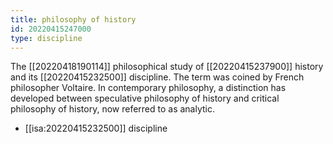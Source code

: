 ```yaml
---
title: philosophy of history
id: 20220415247000
type: discipline
---
```


The [[20220418190114]] philosophical study of [[20220415237900]] history and its [[20220415232500]] discipline. The term was coined by French philosopher Voltaire. In contemporary philosophy, a distinction has developed between speculative philosophy of history and critical philosophy of history, now referred to as analytic.

- [[isa:20220415232500]] discipline

